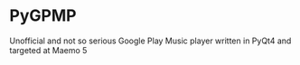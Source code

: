 PyGPMP
======

Unofficial and not so serious Google Play Music player written in PyQt4 and targeted at Maemo 5